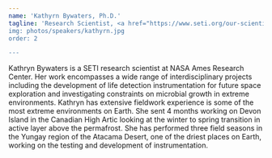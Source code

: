 ```yaml
---
name: 'Kathyrn Bywaters, Ph.D.'
tagline: 'Research Scientist, <a href="https://www.seti.org/our-scientists/kathryn-bywaters/">SETI, NASA Ames Research Center</a>; 
img: photos/speakers/kathyrn.jpg
order: 2

---
```


Kathryn Bywaters is a SETI research scientist at NASA Ames Research Center. Her
work encompasses a wide range of interdisciplinary projects including the development
of life detection instrumentation for future space exploration and investigating constraints
on microbial growth in extreme environments.
Kathryn has extensive fieldwork experience is some of the most extreme environments
on Earth. She sent 4 months working on Devon Island in the Canadian High Artic
looking at the winter to spring transition in active layer above the permafrost. She has
performed three field seasons in the Yungay region of the Atacama Desert, one of the
driest places on Earth, working on the testing and development of instrumentation.
